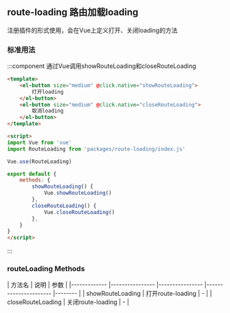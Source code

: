 <script>
    import baseVue from './import.js'

    export default baseVue
</script>

## route-loading 路由加载loading

注册插件的形式使用，会在Vue上定义打开、关闭loading的方法

### 标准用法
:::component 通过Vue调用showRouteLoading和closeRouteLoading
```html
<template>
    <el-button size="medium" @click.native="showRouteLoading">
        打开loading
    </el-button>
    <el-button size="medium" @click.native="closeRouteLoading">
        取消loading
    </el-button>
</template>

<script>
import Vue from 'vue'
import RouteLoading from 'packages/route-loading/index.js'

Vue.use(RouteLoading)

export default {
    methods: {
        showRouteLoading() {
            Vue.showRouteLoading()
        },
        closeRouteLoading() {
            Vue.closeRouteLoading()
        },
    }
}
</script>
```
:::

### routeLoading Methods

| 方法名          | 说明            | 参数   |
|------------- |---------------- |---------------- |---------------------- |-------- |
| showRouteLoading | 打开route-loading | - |
| closeRouteLoading | 关闭route-loading | - |